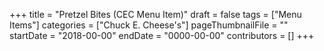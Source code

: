 +++
title = "Pretzel Bites (CEC Menu Item)"
draft = false
tags = ["Menu Items"]
categories = ["Chuck E. Cheese's"]
pageThumbnailFile = ""
startDate = "2018-00-00"
endDate = "0000-00-00"
contributors = []
+++
